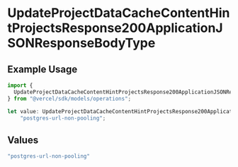 # UpdateProjectDataCacheContentHintProjectsResponse200ApplicationJSONResponseBodyType

## Example Usage

```typescript
import {
  UpdateProjectDataCacheContentHintProjectsResponse200ApplicationJSONResponseBodyType,
} from "@vercel/sdk/models/operations";

let value: UpdateProjectDataCacheContentHintProjectsResponse200ApplicationJSONResponseBodyType =
    "postgres-url-non-pooling";
```

## Values

```typescript
"postgres-url-non-pooling"
```